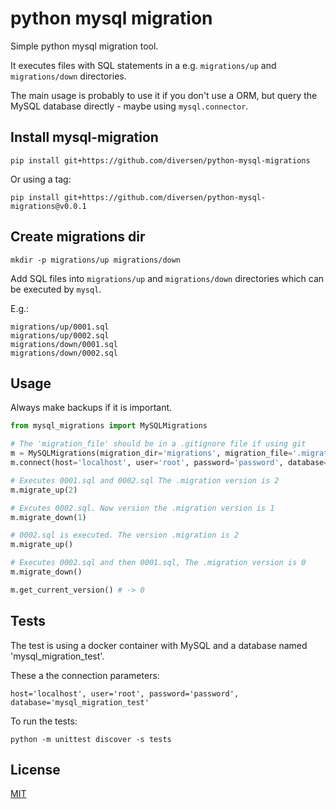 # python mysql migration

Simple python mysql migration tool.

It executes files with SQL statements in a e.g. `migrations/up` and `migrations/down` directories. 

The main usage is probably to use it if you don't use a ORM, but query the MySQL database directly - maybe using `mysql.connector`.

## Install mysql-migration

    pip install git+https://github.com/diversen/python-mysql-migrations

Or using a tag:

    pip install git+https://github.com/diversen/python-mysql-migrations@v0.0.1

## Create migrations dir

    mkdir -p migrations/up migrations/down

Add SQL files into `migrations/up` and `migrations/down` directories which can be executed by `mysql`.

E.g.: 
    
    migrations/up/0001.sql
    migrations/up/0002.sql
    migrations/down/0001.sql
    migrations/down/0002.sql

## Usage

Always make backups if it is important. 

```python
from mysql_migrations import MySQLMigrations

# The 'migration_file' should be in a .gitignore file if using git
m = MySQLMigrations(migration_dir='migrations', migration_file='.migration')
m.connect(host='localhost', user='root', password='password', database='mysql_migration_test')

# Executes 0001.sql and 0002.sql The .migration version is 2
m.migrate_up(2) 

# Excutes 0002.sql. Now version the .migration version is 1
m.migrate_down(1) 

# 0002.sql is executed. The version .migration is 2
m.migrate_up()

# Executes 0002.sql and then 0001.sql, The .migration version is 0
m.migrate_down() 

m.get_current_version() # -> 0

```

## Tests

The test is using a docker container with MySQL and a database named 'mysql_migration_test'.
    
These a the connection parameters:

    host='localhost', user='root', password='password', database='mysql_migration_test'

To run the tests:

    python -m unittest discover -s tests
    

## License

[MIT](LICENSE)